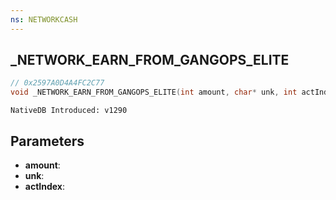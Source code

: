 ```yaml
---
ns: NETWORKCASH
---
```

## _NETWORK_EARN_FROM_GANGOPS_ELITE

```c
// 0x2597A0D4A4FC2C77
void _NETWORK_EARN_FROM_GANGOPS_ELITE(int amount, char* unk, int actIndex);
```

```
NativeDB Introduced: v1290
```

## Parameters
* **amount**:
* **unk**:
* **actIndex**:
